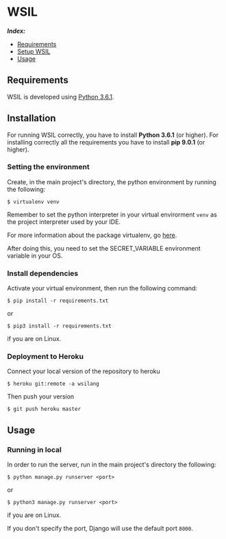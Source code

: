 # WSIL
***Index:***
 - [Requirements](#requirements)
 - [Setup WSIL](#installation)
 - [Usage](#usage)

## Requirements
WSIL is developed using [Python 3.6.1](http://www.python.it/).


## Installation
For running WSIL correctly, you have to install **Python 3.6.1** (or higher).
For installing correctly all the requirements you have to install **pip 9.0.1** (or higher).

### Setting the environment

Create, in the main project's directory, the python environment by running the following:

    $ virtualenv venv

Remember to set the python interpreter in your virtual envirorment `venv` as the project interpreter used by your IDE.

For more information about the package virtualenv, go [here](https://virtualenv.pypa.io/en/stable/). 

After doing this, you need to set the SECRET_VARIABLE environment variable in your OS.

### Install dependencies
Activate your virtual environment, then run the following command:
    
    $ pip install -r requirements.txt
or
    
    $ pip3 install -r requirements.txt
if you are on Linux.
### Deployment to Heroku
Connect your local version of the repository to heroku

    $ heroku git:remote -a wsilang

Then push your version

    $ git push heroku master

## Usage
### Running in local
In order to run the server, run in the main project's directory the following:

    $ python manage.py runserver <port>

or

    $ python3 manage.py runserver <port>

if you are on Linux.

If you don't specify the port, Django will use the default port `8000`.
